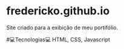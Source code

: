 # fredericko.github.io 

Site criado para a exibição de meu portifólio.

#💻Tecnologias💻
HTML, CSS, Javascript
